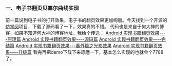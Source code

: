 ### 一、电子书翻页贝塞尔曲线实现
前一篇说到电子书的打开效果，电子书的翻页效果更加绚丽。今天找到一个开源的[仿掌阅](https://github.com/Focfa/Jreader)项目，下载了源码看了一下，效果真的不错。
代码也是来自于何大神的博客，如果不知道何大神的博客地址，我给个传送：
[Android 实现书籍翻页效果----原理篇](http://blog.csdn.net/hmg25/article/details/6306479)
[Android 实现书籍翻页效果----源码篇](http://blog.csdn.net/hmg25/article/details/6319664)
[Android 实现书籍翻页效果----完结篇](http://blog.csdn.net/hmg25/article/details/6342539)
[Android 实现书籍翻页效果---番外篇之光影效果](http://blog.csdn.net/hmg25/article/details/6366279)
[Android 实现书籍翻页效果----升级篇](http://blog.csdn.net/hmg25/article/details/6419694)
看完再把demo下载下来琢磨一下，基本怎么实现的也就会个7788了。
